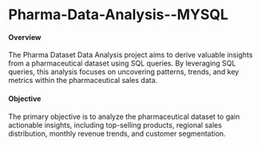 # Pharma-Data-Analysis--MYSQL
#### Overview
The Pharma Dataset Data Analysis project aims to derive valuable insights from a pharmaceutical dataset using SQL queries. By leveraging SQL queries, this analysis focuses on uncovering patterns, trends, and key metrics within the pharmaceutical sales data.

#### Objective
The primary objective is to analyze the pharmaceutical dataset to gain actionable insights, including top-selling products, regional sales distribution, monthly revenue trends, and customer segmentation.
